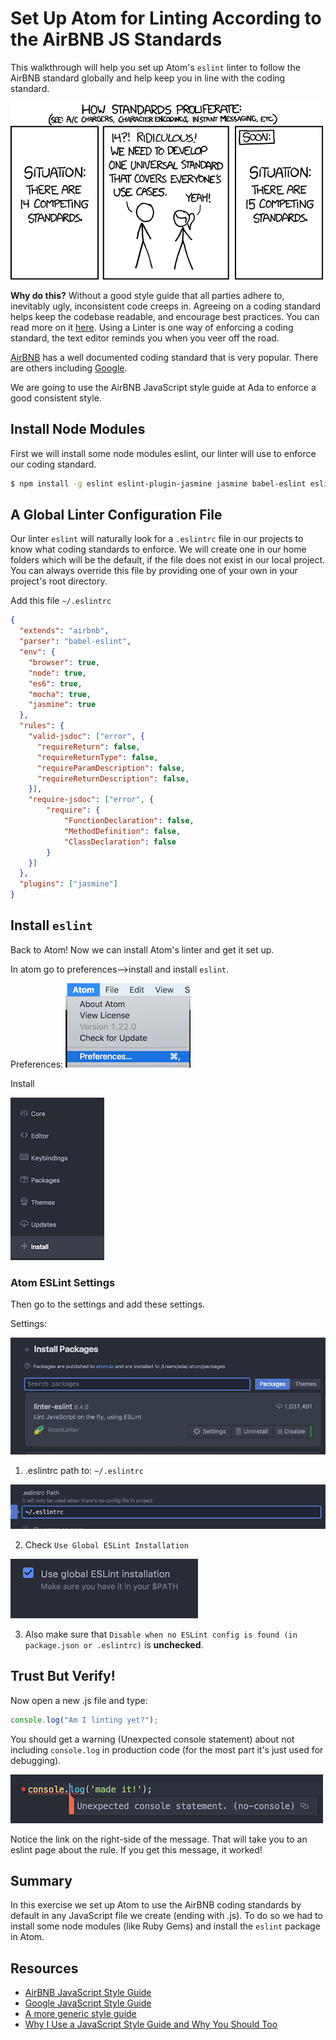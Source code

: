 # Set Up Atom for Linting According to the AirBNB JS Standards

This walkthrough will help you set up Atom's `eslint` linter to follow the AirBNB standard globally and help keep you in line with the coding standard.

![coding standards](images/coding-standards.png)

__Why do this?__  Without a good style guide that all parties adhere to, inevitably ugly, inconsistent code creeps in.  Agreeing on a coding standard helps keep the codebase readable, and encourage best practices.  You can read more on it [here](https://medium.freecodecamp.org/adding-some-air-to-the-airbnb-style-guide-3df40e31c57a).  Using a Linter is one way of enforcing a coding standard, the text editor reminds you when you veer off the road.  

[AirBNB](https://github.com/airbnb/javascript) has a well documented coding standard that is very popular.  There are others including [Google](https://google.github.io/styleguide/jsguide.html).

We are going to use the AirBNB JavaScript style guide at Ada to enforce a good consistent style.  

## Install Node Modules

First we will install some node modules eslint, our linter will use to enforce our coding standard.  

```bash
$ npm install -g eslint eslint-plugin-jasmine jasmine babel-eslint eslint-config-airbnb eslint-plugin-import eslint-plugin-jsx-a11y eslint-plugin-react
```

## A Global Linter Configuration File

Our linter `eslint` will naturally look for a `.eslintrc` file in our projects to know what coding standards to enforce.  We will create one in our home folders which will be the default, if the file does not exist in our local project.  You can always override this file by providing one of your own in your project's root directory.

Add this file `~/.eslintrc`

```json
{
  "extends": "airbnb",
  "parser": "babel-eslint",
  "env": {
    "browser": true,
    "node": true,
    "es6": true,
    "mocha": true,
    "jasmine": true
  },
  "rules": {
    "valid-jsdoc": ["error", {
      "requireReturn": false,
      "requireReturnType": false,
      "requireParamDescription": false,
      "requireReturnDescription": false,
    }],
    "require-jsdoc": ["error", {
        "require": {
            "FunctionDeclaration": false,
            "MethodDefinition": false,
            "ClassDeclaration": false
        }
    }]
  },
  "plugins": ["jasmine"]
}
```

## Install `eslint`

Back to Atom!  Now we can install Atom's linter and get it set up.  

In atom go to preferences-->install and install `eslint`.

Preferences:
![preferences](images/preferences.png)

Install

![install](images/install.png)

### Atom ESLint Settings

Then go to the settings and add these settings.

Settings:

![settings](images/search-packages.png)

1. .eslintrc path to: `~/.eslintrc`

![.eslintrc path](images/eslintrc-path.png)

2. Check `Use Global ESLint Installation`

![use global eslint install](images/use-global.png)

3. Also make sure that `Disable when no ESLint config is found (in package.json or .eslintrc)` is **unchecked**.

## Trust But Verify!

Now open a new .js file and type:

```javascript
console.log("Am I linting yet?");
```

You should get a warning (Unexpected console statement) about not including `console.log` in production code (for the most part it's just used for debugging).

![no-console](images/no-console.png)

Notice the link on the right-side of the message.  That will take you to an eslint page about the rule.  If you get this message, it worked!

## Summary

In this exercise we set up Atom to use the AirBNB coding standards by default in any JavaScript file we create (ending with .js).  To do so we had to install some node modules (like Ruby Gems) and install the `eslint` package in Atom.  

## Resources
- [AirBNB JavaScript Style Guide](https://github.com/airbnb/javascript)
- [Google JavaScript Style Guide](https://google.github.io/styleguide/jsguide.html)
- [A more generic style guide](https://github.com/standard/standard)
- [Why I Use a JavaScript Style Guide and Why You Should Too](https://www.sitepoint.com/why-use-javascript-style-guide/)
